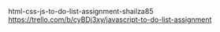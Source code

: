 html-css-js-to-do-list-assignment-shailza85
https://trello.com/b/cyBDj3xy/javascript-to-do-list-assignment
